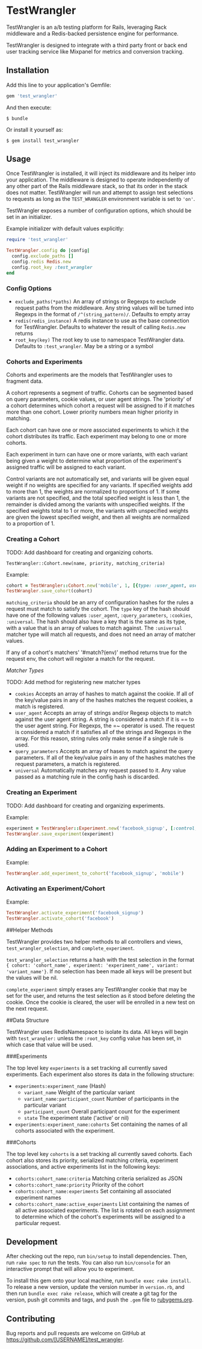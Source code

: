# TestWrangler

TestWrangler is an a/b testing platform for Rails, leveraging Rack middleware and a Redis-backed persistence engine for performance.

TestWrangler is designed to integrate with a third party front or back end user tracking service like Mixpanel for metrics and conversion tracking.

## Installation

Add this line to your application's Gemfile:

```ruby
gem 'test_wrangler'
```

And then execute:

    $ bundle

Or install it yourself as:

    $ gem install test_wrangler

## Usage

Once TestWrangler is installed, it will inject its middleware and its helper into your application. The middleware is designed to operate independently of any other part of the Rails middleware stack, so that its order in the stack does not matter. TestWrangler will run and attempt to assign test selections to requests as long as the `TEST_WRANGLER` environment variable is set to `'on'`.

TestWrangler exposes a number of configuration options, which should be set in an initializer.

Example initializer with default values explicitly:

```ruby
require 'test_wrangler'

TestWrangler.config do |config|
  config.exclude_paths []
  config.redis Redis.new
  config.root_key :test_wrangler
end
```

### Config Options

- `exclude_paths(*paths)` 
   An array of strings or Regexps to exclude request paths from the middleware. Any string values will be turned into Regexps in the format of `/^(string_pattern)/`. Defaults to empty array
- `redis(redis_instance)`
  A redis instance to use as the base connection for TestWrangler. Defaults to whatever the result of calling `Redis.new` returns
- `root_key(key)`
  The root key to use to namespace TestWrangler data. Defaults to `:test_wrangler`. May be a string or a symbol

### Cohorts and Experiments

Cohorts and experiments are the models that TestWrangler uses to fragment data. 

A cohort represents a segment of traffic. Cohorts can be segmented based on query parameters, cookie values, or user agent strings. The 'priority' of a cohort determines which cohort a request will be assigned to if it matches more than one cohort. Lower priority numbers mean higher priority in matching.

Each cohort can have one or more associated experiments to which it the cohort distributes its traffic. Each experiment may belong to one or more cohorts.

Each experiment in turn can have one or more variants, with each variant being given a weight to determine what proportion of the experiment's assigned traffic will be assigned to each variant. 

Control variants are not automatically set, and variants will be given equal weight if no weights are specified for any variants. If specified weights add to more than 1, the weights are normalized to proportions of 1. If some variants are not specified, and the total specified weight is less than 1, the remainder is divided among the variants with unspecified weights. If the specified weights total to 1 or more, the variants with unspecified weights are given the lowest specified weight, and then all weights are normalized to a proportion of 1.

### Creating a Cohort

TODO: Add dashboard for creating and organizing cohorts.

`TestWrangler::Cohort.new(name, priority, matching_criteria)`

Example:

```ruby
cohort = TestWrangler::Cohort.new('mobile', 1, [{type: :user_agent, user_agent: [/Mobi/]}])
TestWrangler.save_cohort(cohort)
```
`matching_criteria` should be an arry of configuration hashes for the rules a request must match to satisfy the cohort. The `type` key of the hash should have one of the following values `:user_agent`, `:query_parameters`, `:cookies`, `:universal`. The hash should also have a key that is the same as its type, with a value that is an array of values to match against. The `:universal` matcher type will match all requests, and does not need an array of matcher values.

If any of a cohort's matchers' '#match?(env)' method returns true for the request env, the cohort will register a match for the request.

*Matcher Types*

TODO: Add method for registering new matcher types

- `cookies` Accepts an array of hashes to match against the cookie. If all of the key/value pairs in any of the hashes matches the request cookies, a match is registered.
- `user_agent` Accepts an array of strings and/or Regexp objects to match against the user agent string. A string is considered a match if it is == to the user agent string. For Regexps, the =~ operator is used. The request is considered a match if it satisfies all of the strings and Regexps in the array. For this reason, string rules only make sense if a single rule is used.
- `query_parameters` Accepts an array of hases to match against the query parameters. If all of the key/value pairs in any of the hashes matches the request parameters, a match is registered.
- `universal` Automatically matches any request passed to it. Any value passed as a matching rule in the config hash is discarded.


### Creating an Experiment

TODO: Add dashboard for creating and organizing experiments.

Example:

```ruby
experiment = TestWrangler::Experiment.new('facebook_signup', [:control, :signup_on_cya])
TestWrangler.save_experiment(experiment)
```

### Adding an Experiment to a Cohort

Example:

```ruby
TestWrangler.add_experiment_to_cohort('facebook_signup', 'mobile')
```

### Activating an Experiment/Cohort

Example:

```ruby
TestWrangler.activate_experiment('facebook_signup')
TestWrangler.activate_cohort('facebook')
```

##Helper Methods

TestWrangler provides two helper methods to all controllers and views, `test_wrangler_selection`, and `complete_experiment`. 

`test_wrangler_selection` returns a hash with the test selection in the format `{ cohort: 'cohort_name', experiment: 'experiment_name', variant: 'variant_name'}`. If no selection has been made all keys will be present but the values will be nil.

`complete_experiment` simply erases any TestWrangler cookie that may be set for the user, and returns the test selection as it stood before deleting the cookie. Once the cookie is cleared, the user will be enrolled in a new test on the next request.

##Data Structure

TestWrangler uses RedisNamespace to isolate its data. All keys will begin with `test_wrangler:` unless the `:root_key` config value has been set, in which case that value will be used.

###Experiments

The top level key `experiments` is a set tracking all currently saved experiments. Each experiment also stores its data in the following structure:

- `experiments:experiment_name` (Hash)
  - `variant_name` Weight of the particular variant
  - `variant_name:participant_count` Number of participants in the particular variant
  - `participant_count` Overall participant count for the experiment
  - `state` The experiment state ('active' or nil)
- `experiments:experiment_name:cohorts` Set containing the names of all cohorts associated with the experiment.

###Cohorts

The top level key `cohorts` is a set tracking all currently saved cohorts. Each cohort also stores its priority, serialized matching criteria, experiment associations, and active experiments list in the following keys:

- `cohorts:cohort_name:criteria` Matching criteria serialized as JSON
- `cohorts:cohort_name:priority` Priority of the cohort
- `cohorts:cohort_name:experiments` Set containing all associated experiment names
- `cohorts:cohort_name:active_experiments` List containing the names of all active associated experiments. The list is rotated on each assignment to determine which of the cohort's experiments will be assigned to a particular request.


## Development

After checking out the repo, run `bin/setup` to install dependencies. Then, run `rake spec` to run the tests. You can also run `bin/console` for an interactive prompt that will allow you to experiment.

To install this gem onto your local machine, run `bundle exec rake install`. To release a new version, update the version number in `version.rb`, and then run `bundle exec rake release`, which will create a git tag for the version, push git commits and tags, and push the `.gem` file to [rubygems.org](https://rubygems.org).

## Contributing

Bug reports and pull requests are welcome on GitHub at https://github.com/[USERNAME]/test_wrangler.

